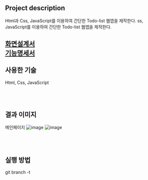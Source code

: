 Project description
----
Html과 Css, JavaScript를 이용하여 간단한 Todo-list 웹앱을 제작한다.
ss, JavaScript를 이용하여 간단한 Todo-list 웹앱을 제작한다.

[화면설계서](https://github.com/HICC-Introduction/B652009-Todo_list/issues/4#issue-842737681)<br>
[기능명세서](https://github.com/HICC-Introduction/B652009-Todo_list/issues/3#issue-842730389)
<br><br>
사용한 기술
---
Html, Css, JavaScript

<br><br>
결과 이미지
---
메인페이지
![image](https://user-images.githubusercontent.com/51940808/113503612-f20f6080-956d-11eb-9e36-e5ec7cf839b1.png)
![image](https://user-images.githubusercontent.com/51940808/113503692-5fbb8c80-956e-11eb-9159-56188410bd18.png)

<br><br>
실행 방법
---
git branch -t 
